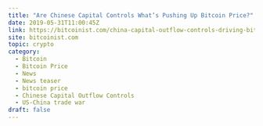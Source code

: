 ```yaml
---
title: "Are Chinese Capital Controls What’s Pushing Up Bitcoin Price?"
date: 2019-05-31T11:00:45Z
link: https://bitcoinist.com/china-capital-outflow-controls-driving-bitcoin-price/?utm_medium=RSS&utm_source=hune
site: bitcoinist.com
topic: crypto
category:
  - Bitcoin
  - Bitcoin Price
  - News
  - News teaser
  - bitcoin price
  - Chinese Capital Outflow Controls
  - US-China trade war
draft: false
---
```


